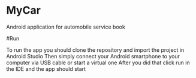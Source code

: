 # MyCar
Android application for automobile service book

#Run

To run the app you should clone the repository and import the project in Android Studio
Then simply connect your Android smartphone to your computer via USB cable or start a virtual one
After you did that click run in the IDE and the app should start
